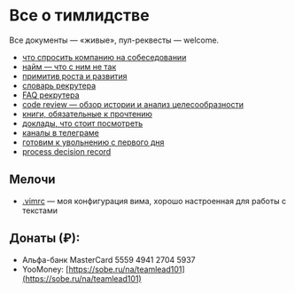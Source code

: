 # Все о тимлидстве

Все документы — «живые», пул-реквесты — welcome.

- [что спросить компанию на собеседовании](company_interview.md)
- [найм — что с ним не так](hiring.md)
- [примитив роста и развития](growth.md)
- [словарь рекрутера](recruiting.md)
- [FAQ рекрутера](recruiter_FAQ.md)
- [code review — обзор истории и анализ целесообразности](codereview.md)
- [книги, обязательные к прочтению](books.md)
- [доклады, что стоит посмотреть](talks.md)
- [каналы в телеграме](tg-channels.md)
- [готовим к увольнению с первого дня](firing.md)
- [process decision record](PDR.md)

## Мелочи

- [.vimrc](.vimrc) — моя конфигурация вима, хорошо настроенная для работы с текстами

## Донаты (₽):

- Альфа-банк MasterCard 5559 4941 2704 5937
- YooMoney: [https://sobe.ru/na/teamlead101](https://sobe.ru/na/teamlead101)
